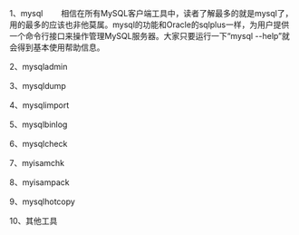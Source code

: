 1、mysql
&emsp;&emsp;相信在所有MySQL客户端工具中，读者了解最多的就是mysql了，用的最多的应该也非他莫属。mysql的功能和Oracle的sqlplus一样，为用户提供一个命令行接口来操作管理MySQL服务器。大家只要运行一下“mysql --help”就会得到基本使用帮助信息。

2、mysqladmin

3、mysqldump

4、mysqlimport

5、mysqlbinlog

6、mysqlcheck

7、myisamchk

8、myisampack

9、mysqlhotcopy

10、其他工具
